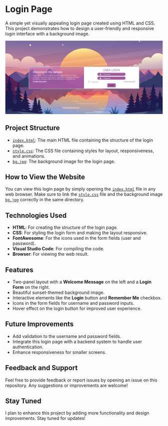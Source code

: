 # Login Page

A simple yet visually appealing login page created using HTML and CSS. This project demonstrates how to design a user-friendly and responsive login interface with a background image.

![Login Page Preview](screenShot.png)

## Project Structure

- [`index.html`](index.html): The main HTML file containing the structure of the login page.
- [`style.css`](style.css): The CSS file containing styles for layout, responsiveness, and animations.
- [`bg.jpg`](bg.jpg): The background image for the login page.

## How to View the Website

You can view this login page by simply opening the [`index.html`](index.html) file in any web browser. Make sure to link the [`style.css`](style.css) file and the background image [`bg.jpg`](bg.jpg) correctly in the same directory.

## Technologies Used

- **HTML**: For creating the structure of the login page.
- **CSS**: For styling the login form and making the layout responsive.
- **FontAwesome**: For the icons used in the form fields (user and password).
- **Visual Studio Code**: For compiling the code.
- **Browser**: For viewing the web result.
  
## Features

- Two-panel layout with a **Welcome Message** on the left and a **Login Form** on the right.
- Beautiful sunset-themed background image.
- Interactive elements like the **Login** button and **Remember Me** checkbox.
- Icons in the form fields for username and password inputs.
- Hover effect on the login button for improved user experience.

## Future Improvements

- Add validation to the username and password fields.
- Integrate this login page with a backend system to handle user authentication.
- Enhance responsiveness for smaller screens.
  
## Feedback and Support

Feel free to provide feedback or report issues by opening an issue on this repository. Any suggestions or improvements are welcome!

## Stay Tuned

I plan to enhance this project by adding more functionality and design improvements. Stay tuned for updates!
